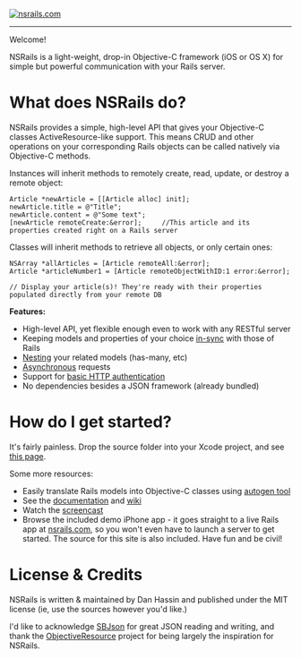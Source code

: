 [![nsrails.com](http://i.imgur.com/3FFpT.png)](http://nsrails.com/)

***

Welcome!

NSRails is a light-weight, drop-in Objective-C framework (iOS or OS X) for simple but powerful communication with your Rails server.


What does NSRails do?
========

NSRails provides a simple, high-level API that gives your Objective-C classes ActiveResource-like support. This means CRUD and other operations on your corresponding Rails objects can be called natively via Objective-C methods.

Instances will inherit methods to remotely create, read, update, or destroy a remote object:

```objc
Article *newArticle = [[Article alloc] init];
newArticle.title = @"Title";
newArticle.content = @"Some text";
[newArticle remoteCreate:&error];     //This article and its properties created right on a Rails server
```

Classes will inherit methods to retrieve all objects, or only certain ones:

```objc
NSArray *allArticles = [Article remoteAll:&error];
Article *articleNumber1 = [Article remoteObjectWithID:1 error:&error];

// Display your article(s)! They're ready with their properties populated directly from your remote DB
```

**Features:**

* High-level API, yet flexible enough even to work with any RESTful server
* Keeping models and properties of your choice [in-sync](https://github.com/dingbat/nsrails/wiki/NSRailsSync) with those of Rails
* [Nesting](https://github.com/dingbat/nsrails/wiki/Nesting) your related models (has-many, etc)
* [Asynchronous](https://github.com/dingbat/nsrails/wiki/NSRailsModel) requests
* Support for [basic HTTP authentication](https://github.com/dingbat/nsrails/wiki/NSRConfig)
* No dependencies besides a JSON framework (already bundled)

How do I get started?
========

It's fairly painless. Drop the source folder into your Xcode project, and see [this page](https://github.com/dingbat/nsrails/wiki/Getting-Started).

Some more resources:

* Easily translate Rails models into Objective-C classes using [autogen tool](https://github.com/dingbat/nsrails/tree/master/autogen)
* See the [documentation](http://dingbat.github.com/nsrails/) and [wiki](https://github.com/dingbat/nsrails/wiki)
* Watch the [screencast](http://vimeo.com/dq/nsrails)
* Browse the included demo iPhone app - it goes straight to a live Rails app at [nsrails.com](http://nsrails.com), so you won't even have to launch a server to get started. The source for this site is also included. Have fun and be civil!

License & Credits
========

NSRails is written & maintained by Dan Hassin and published under the MIT license (ie, use the sources however you'd like.)

I'd like to acknowledge [SBJson](https://github.com/stig/json-framework) for great JSON reading and writing, and thank the [ObjectiveResource](https://github.com/yfactorial/objectiveresource) project for being largely the inspiration for NSRails.